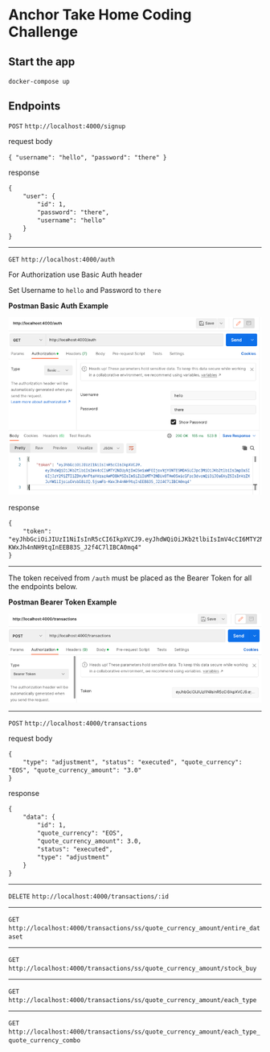 # Anchor Take Home Coding Challenge

## Start the app

`docker-compose up`

## Endpoints

`POST` `http://localhost:4000/signup`

request body

`{ "username": "hello", "password": "there" }`

response
```
{
    "user": {
        "id": 1,
        "password": "there",
        "username": "hello"
    }
}
```

***

`GET` `http://localhost:4000/auth`

For Authorization use Basic Auth header

Set Username to `hello` and Password to `there`

**Postman Basic Auth Example**

![Postman](postman_basic_auth.png)

response
```
{
    "token": "eyJhbGciOiJIUzI1NiIsInR5cCI6IkpXVCJ9.eyJhdWQiOiJKb2tlbiIsImV4cCI6MTY2NDUyNjIwOSwiaWF0IjoxNjY0NTE5MDA5LCJpc3MiOiJKb2tlbiIsImp0aSI6IjJzY291ZTI1ZDVyNnFtaHVrazAwMDBkMSIsIm5iZiI6MTY2NDUxOTAwOSwicGFzc3dvcmQiOiJ0aGVyZSIsInVzZXJuYW1lIjoiaGVsbG8ifQ.5jsmFb-KWxJh4nNH9tqInEEB83S_J2f4C7lIBCA0mq4"
}
```

***

The token received from `/auth` must be placed as the Bearer Token for all the endpoints below.

**Postman Bearer Token Example**

![Postman](postman_bearer_token.png)

***

`POST` `http://localhost:4000/transactions`

request body
```
{
    "type": "adjustment", "status": "executed", "quote_currency": "EOS", "quote_currency_amount": "3.0"
}
```

response
```
{
    "data": {
        "id": 1,
        "quote_currency": "EOS",
        "quote_currency_amount": 3.0,
        "status": "executed",
        "type": "adjustment"
    }
}
```

***

`DELETE` `http://localhost:4000/transactions/:id`

***

`GET` `http://localhost:4000/transactions/ss/quote_currency_amount/entire_dataset`

***

`GET` `http://localhost:4000/transactions/ss/quote_currency_amount/stock_buy`

***

`GET` `http://localhost:4000/transactions/ss/quote_currency_amount/each_type`

***

`GET` `http://localhost:4000/transactions/ss/quote_currency_amount/each_type_quote_currency_combo`